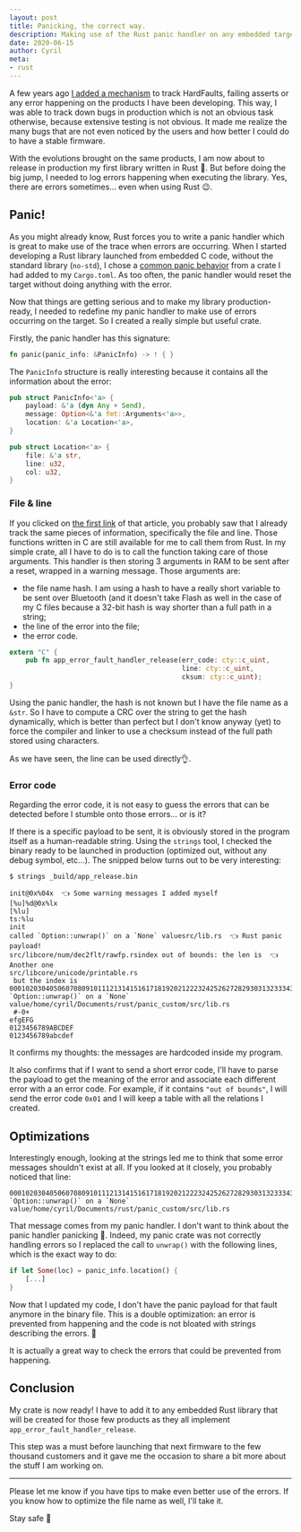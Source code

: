 ```yaml
---
layout: post
title: Panicking, the correct way.
description: Making use of the Rust panic handler on any embedded target. Learn how to define a panic behavior in Rust. 
date: 2020-06-15
author: Cyril
meta: 
- rust
---
```


A few years ago [I added a mechanism](https://medium.com/equisense/quality-assurance-for-firmware-production-monitoring-68cd5fcf038d) to track HardFaults, failing asserts or any error happening on the products I have been developing. This way, I was able to track down bugs in production which is not an obvious task otherwise, because extensive testing is not obvious. It made me realize the many bugs that are not even noticed by the users and how better I could do to have a stable firmware. 

With the evolutions brought on the same products, I am now about to release in production my first library written in Rust 🙌. But before doing the big jump, I needed to log errors happening when executing the library. Yes, there are errors sometimes... even when using Rust 😉.

## Panic!

As you might already know, Rust forces you to write a panic handler which is great to make use of the trace when errors are occurring. When I started developing a Rust library launched from embedded C code, without the standard library (`no-std`), I chose a [common panic behavior](https://rust-embedded.github.io/book/start/panicking.html) from a crate I had added to my `Cargo.toml`. As too often, the panic handler would reset the target without doing anything with the error.

Now that things are getting serious and to make my library production-ready, I needed to redefine my panic handler to make use of errors occurring on the target. So I created a really simple but useful crate.

Firstly, the panic handler has this signature: 

```rust
fn panic(panic_info: &PanicInfo) -> ! { }
```

The `PanicInfo` structure is really interesting because it contains all the information about the error:

```rust
pub struct PanicInfo<'a> {
    payload: &'a (dyn Any + Send),
    message: Option<&'a fmt::Arguments<'a>>,
    location: &'a Location<'a>,
}

pub struct Location<'a> {
    file: &'a str,
    line: u32,
    col: u32,
}
```

### File & line

If you clicked on [the first link](https://medium.com/equisense/quality-assurance-for-firmware-production-monitoring-68cd5fcf038d) of that article, you probably saw that I already track the same pieces of information, specifically the file and line. Those functions written in C are still available for me to call them from Rust. In my simple crate, all I have to do is to call the function taking care of those arguments. This handler is then storing 3 arguments in RAM to be sent after a reset, wrapped in a warning message. Those arguments are:

- the file name hash. I am using a hash to have a really short variable to be sent over Bluetooth (and it doesn't take Flash as well in the case of my C files because a 32-bit hash is way shorter than a full path in a string;
- the line of the error into the file;
- the error code.

```rust
extern "C" {
    pub fn app_error_fault_handler_release(err_code: cty::c_uint,
                                           line: cty::c_uint,
                                           cksum: cty::c_uint);
}
```

Using the panic handler, the hash is not known but I have the file name as a `&str`. So I have to compute a CRC over the string to get the hash dynamically, which is better than perfect but I don't know anyway (yet) to force the compiler and linker to use a checksum instead of the full path stored using characters.

As we have seen, the line can be used directly👌.

### Error code

Regarding the error code, it is not easy to guess the errors that can be detected before I stumble onto those errors... or is it? 

If there is a specific payload to be sent, it is obviously stored in the program itself as a human-readable string. Using the `strings` tool, I checked the binary ready to be launched in production (optimized out, without any debug symbol, etc...). The snipped below turns out to be very interesting:

```
$ strings _build/app_release.bin

init@0x%04x  👈 Some warning messages I added myself
[%u]%d@0x%lx
[%lu]
ts:%lu
init
called `Option::unwrap()` on a `None` valuesrc/lib.rs  👈 Rust panic payload!
src/libcore/num/dec2flt/rawfp.rsindex out of bounds: the len is  👈 Another one
src/libcore/unicode/printable.rs
 but the index is 
00010203040506070809101112131415161718192021222324252627282930313233343536373839404142434445464748495051525354555657585960616263646566676869707172737475767778798081828384858687888990919293949596979899called `Option::unwrap()` on a `None` value/home/cyril/Documents/rust/panic_custom/src/lib.rs
 #-0+ 
efgEFG
0123456789ABCDEF
0123456789abcdef
```

It confirms my thoughts: the messages are hardcoded inside my program.

It also confirms that if I want to send a short error code, I'll have to parse the payload to get the meaning of the error and associate each different error with a an error code. For example, if it contains `"out of bounds"`, I will send the error code `0x01` and I will keep a table with all the relations I created.

## Optimizations

Interestingly enough, looking at the strings led me to think that some error messages shouldn't exist at all. If you looked at it closely, you probably noticed that line: 

```
00010203040506070809101112131415161718192021222324252627282930313233343536373839404142434445464748495051525354555657585960616263646566676869707172737475767778798081828384858687888990919293949596979899called `Option::unwrap()` on a `None` value/home/cyril/Documents/rust/panic_custom/src/lib.rs
```

That message comes from my panic handler. I don't want to think about the panic handler panicking 🤯. Indeed, my panic crate was not correctly handling errors so I replaced the call to `unwrap()` with the following lines, which is the exact way to do:

```rust
if let Some(loc) = panic_info.location() {
	[...]
}
```

Now that I updated my code, I don't have the panic payload for that fault anymore in the binary file. This is a double optimization: an error is prevented from happening and the code is not bloated with strings describing the errors. 🍾

It is actually a great way to check the errors that could be prevented from happening.

## Conclusion

My crate is now ready! I have to add it to any embedded Rust library that will be created for those few products as they all implement `app_error_fault_handler_release`. 

This step was a must before launching that next firmware to the few thousand customers and it gave me the occasion to share a bit more about the stuff I am working on.

---

Please let me know if you have tips to make even better use of the errors. If you know how to optimize the file name as well, I'll take it.

Stay safe 👋